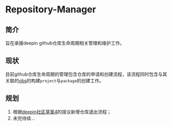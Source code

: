 # Repository-Manager

## 简介
旨在承接deepin github仓库生命周期相关管理和维护工作。

## 现状

目前github仓库生命周期的管理包含仓库的申请和创建流程，该流程同时包含与其关联的[obs](https://build.deepin.com)的构建`project`与`package`的创建工作。

## 规划

1. 根据[deepin社区草案4](https://github.com/deepin-community/rfcs/pull/4)的提议新增仓库退出流程；
2. 未完待续...

